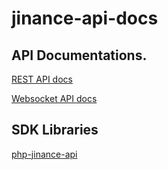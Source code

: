 # jinance-api-docs

## API Documentations.

[REST API docs](rest-api.md)

[Websocket API docs](websocket-api.md)

## SDK Libraries

[php-jinance-api](https://github.com/blockchaintech-au/string-exchange-php-sdk)
